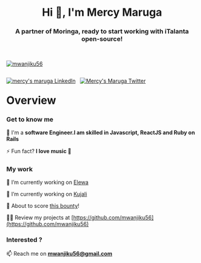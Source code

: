 <!-- 
  Welcome to iTalanta Open Source!
  This repository will act as your home repo for the iTalanta/Moringa open source intern/externship.

  Please fork and update this portfolio page to fit your profile.
-->

<!-- 
  -- SECTION: INTRODUCTION
  -- 
  -->

<h1 align="center">Hi 👋, I'm Mercy Maruga</h1>
<!-- TODO: Replace with your intro text -->
<!-- Example: Just graduated from Moringa, readyc  to start my first internship experience! -->
<h3 align="center">A partner of Moringa, ready to start working with iTalanta open-source!</h3>

<br/>

<p align="left"> <a href="https://github.com/ryo-ma/github-profile-trophy"><img src="https://github-profile-trophy.vercel.app/?username=mwanjiku56" alt="mwanjiku56" /></a> </p>

<!-- SOCIALS. TODO: SWAP OUT YOUR URL AND NAME. -->
<p align="left" style="float: left;"> 
  <!-- LinkedIn -->
  <a href="https://www.linkedin.com/in/mercy-maruga-1b4574109/" target="blank"><img src="https://img.shields.io/badge/LinkedIn-0077B5?style=for-the-badge&logo=linkedin&logoColor=white" alt="mercy's maruga LinkedIn" /></a> 
  <span>&nbsp;</span>
  <!-- Twitter -->
  <a href="https://twitter.com/wanjikumaruga" target="blank"><img src="https://img.shields.io/badge/Twitter-1DA1F2?style=for-the-badge&logo=twitter&logoColor=white" alt="Mercy's Maruga Twitter" /></a> 
  <span>&nbsp;</span>
  <!-- Stack overflow -->
  <!-- <a href="https://stackoverflow.com/users/mercy-wanjiku" target="blank"><img src="https://img.shields.io/badge/stack%20overflow-FE7A16?logo=stack-overflow&logoColor=white&style=for-the-badge" alt="Jente Rosseel's Stack Overflow" /></a>  -->

  <!-- Other badges -->
  <!-- 
  <a href="https://stackoverflow.com/users/mercy-maruga" target="blank"><img src="https://img.shields.io/badge/stack%20overflow-FE7A16?logo=stack-overflow&logoColor=white&style=for-the-badge" alt="Jente Rosseel's Stack Overflow" /></a>  -->
</p>

<br/>


<!-- 
  -- SECTION: OVERVIEW
  -- 
  -->

<h1>Overview</h1>

### Get to know me

💬 I'm a **software Engineer.I am skilled in Javascript, ReactJS and Ruby on Rails**

⚡ Fun fact? **I love music 🎹**

### My work

🔭 I’m currently working on [Elewa](https://github.com/italanta/elewa)
<!-- OR -->
🔭 I’m currently working on [Kujali](https://github.com/italanta/kujali)

<!-- TODO: Update at the end of every day with your  -->
🤝 About to score [this bounty](https://github.com/italanta/kujali/issues/17)!

👨‍💻 Review my projects at [https://github.com/mwanjiku56](https://github.com/mwanjiku56)

### Interested ?

📫 Reach me on **mwanjiku56@gmail.com**







